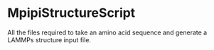 # MpipiStructureScript
All the files required to take an amino acid sequence and generate a LAMMPs structure input file.
